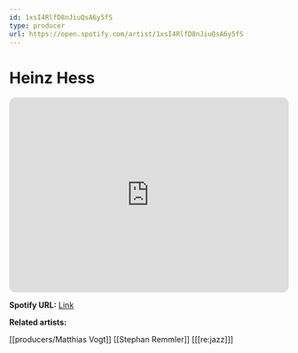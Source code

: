 ```yaml
---
id: 1xsI4RlfD8nJiuQsA6y5fS
type: producer
url: https://open.spotify.com/artist/1xsI4RlfD8nJiuQsA6y5fS
---
```

# Heinz Hess

<iframe style="border-radius:12px" src="https://open.spotify.com/embed/artist/1xsI4RlfD8nJiuQsA6y5fS" width="100%" height="352" frameBorder="0" allowfullscreen="" allow="autoplay; clipboard-write; encrypted-media; fullscreen; picture-in-picture" loading="lazy"></iframe>

**Spotify URL:** [Link](https://open.spotify.com/artist/1xsI4RlfD8nJiuQsA6y5fS)

**Related artists:**

[[producers/Matthias Vogt]]
[[Stephan Remmler]]
[[[re:jazz]]]

